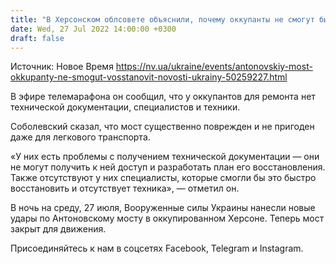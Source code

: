 ```yaml
---
title: "В Херсонском облсовете объяснили, почему оккупанты не смогут быстро восстановить Антоновский мост"
date: Wed, 27 Jul 2022 14:00:00 +0300
draft: false
---
```

Источник: Новое Время https://nv.ua/ukraine/events/antonovskiy-most-okkupanty-ne-smogut-vosstanovit-novosti-ukrainy-50259227.html


 В эфире телемарафона он сообщил, что у оккупантов для ремонта нет технической документации, специалистов и техники.

Соболевский сказал, что мост существенно поврежден и не пригоден даже для легкового транспорта.

«У них есть проблемы с получением технической документации — они не могут получить к ней доступ и разработать план его восстановления. Также отсутствуют у них специалисты, которые смогли бы это быстро восстановить и отсутствует техника», — отметил он.

В ночь на среду, 27 июля, Вооруженные силы Украины нанесли новые удары по Антоновскому мосту в оккупированном Херсоне. Теперь мост закрыт для движения.

Присоединяйтесь к нам в соцсетях Facebook, Telegram и Instagram.
